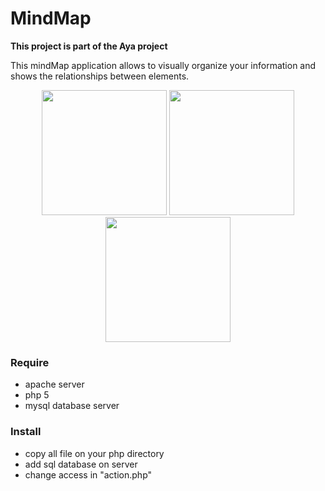 # MindMap

**This project is part of the Aya project**

This mindMap application allows to visually organize your information and shows the relationships between elements.


<p align="center">
  <img src="https://github.com/fred-sjtm/mindMap/blob/master/img/Capture1.png?raw=true" height="200">
  <img src="https://github.com/fred-sjtm/mindMap/blob/master/img/Capture2.png?raw=true" height="200">
  <img src="https://github.com/fred-sjtm/mindMap/blob/master/img/Capture3.png?raw=true" height="200">
</p>


### Require

- apache server
- php 5
- mysql database server

### Install

- copy all file on your php directory
- add sql database on server
- change access in "action.php"
